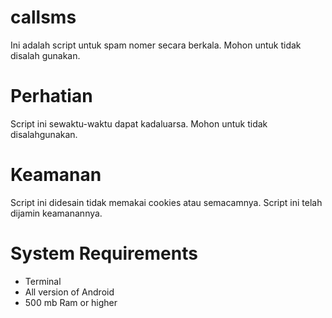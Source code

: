 # callsms
Ini adalah script untuk spam nomer secara berkala.
Mohon untuk tidak disalah gunakan.

# Perhatian
Script ini sewaktu-waktu dapat kadaluarsa.
Mohon untuk tidak disalahgunakan.

# Keamanan
Script ini didesain tidak memakai cookies atau semacamnya.
Script ini telah dijamin keamanannya.

# System Requirements
- Terminal
- All version of Android
- 500 mb Ram or higher
